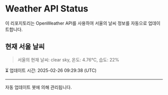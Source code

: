 
# Weather API Status

이 리포지토리는 OpenWeather API를 사용하여 서울의 날씨 정보를 자동으로 업데이트합니다.

## 현재 서울 날씨
> 서울의 현재 날씨: clear sky, 온도: 4.76°C, 습도: 22%

⏳ 업데이트 시간: 2025-02-26 09:29:38 (UTC)

---
자동 업데이트 봇에 의해 관리됩니다.
